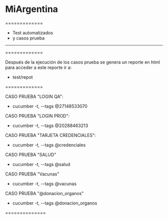 # MiArgentina

=============

* Test automatizados 
* y casos prueba
-------------------
=============

Después de la ejecución de los casos prueba se genera un reporte en html
para acceder a este reporte ir a:
 * test/repot

=============
 
CASO PRUEBA "LOGIN QA":
* cucumber -t, --tags @27148533070 

CASO PRUEBA "LOGIN PROD":
* cucumber -t, --tags @20288463213

CASO PRUEBA "TARJETA CREDENCIALES":
* cucumber -t, --tags @credenciales

CASO PRUEBA "SALUD"
* cucumber -t, --tags @salud

CASO PRUEBA "Vacunas"
* cucumber -t, --tags @vacunas

CASO PRUEBA "@donacion_organos"
* cucumber -t, --tags @donacion_organos














==============

